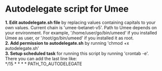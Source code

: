 # Autodelegate script for Umee

**1. Edit autodelegate.sh file** by replacing values containing capitals to your own values. Current chain is 'umee-betanet-v5'. Path to Umee depends on your environment. For example, '/home/user/go/bin/umeed' if you installed Umee as user, or '/root/go/bin/umeed' if you installed it as root.\
**2. Add permission to autodelegate.sh** by running 'chmod +x autodelegate.sh'\
**3. Setup scheduled task** for running this script by running 'crontab -e'. There you can add the last line like:\
    */15 * * * * PATH_TO_AUTODELEGATE
